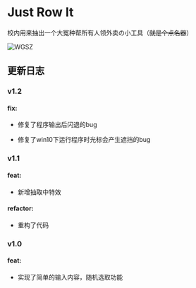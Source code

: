# Just Row It
校内用来抽出一个大冤种帮所有人领外卖の小工具（~~就是个点名器~~）

![WGSZ](https://img1.imgtp.com/2023/08/15/OWKu5GDl.png)

## 更新日志

### v1.2

#### fix:

- 修复了程序输出后闪退的bug

- 修复了win10下运行程序时光标会产生遮挡的bug

### v1.1

#### feat:

- 新增抽取中特效

#### refactor:

- 重构了代码

### v1.0 

#### feat:

- 实现了简单的输入内容，随机选取功能
